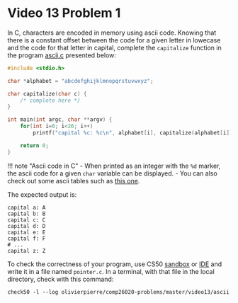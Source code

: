# Video 13 Problem 1

In C, characters are encoded in memory using ascii code. Knowing that there
is a constant offset between the code for a given letter in lowecase and the
code for that letter in capital, complete the `capitalize` function in the
program [ascii.c](ascii.c) presented below:

```c
#include <stdio.h>

char *alphabet = "abcdefghijklmnopqrstuvwxyz";

char capitalize(char c) {
    /* complete here */
}

int main(int argc, char **argv) {
    for(int i=0; i<26; i++)
        printf("capital %c: %c\n", alphabet[i], capitalize(alphabet[i]));

    return 0;
}
```

!!! note "Ascii code in C" 
     - When printed as an integer with the `%d` marker, the ascii code for a
       given `char` variable can be displayed.
     - You can also check out some ascii tables such as 
       [this one](http://www.asciitable.com/).

The expected output is:

```shell
capital a: A
capital b: B
capital c: C
capital d: D
capital e: E
capital f: F
# ...
capital z: Z
```

To check the correctness of your program, use CS50 [sandbox](sandbox.cs50.io)
or [IDE](ide.cs50.io) and write it in a file named `pointer.c`. In a terminal,
with that file in the local directory, check with this command:
```shell
check50 -l --log olivierpierre/comp26020-problems/master/video13/ascii
```
